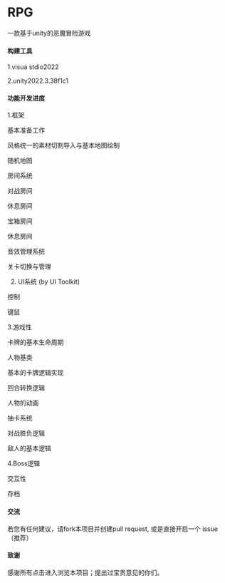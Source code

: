 # RPG

一款基于unity的恶魔冒险游戏

#### 构建工具

 1.visua stdio2022

 2.unity2022.3.38f1c1

 #### 功能开发进度
 
 1.框架
 
  基本准备工作
  
  风格统一的素材切割导入与基本地图绘制
  
  随机地图
  
  房间系统
  
  对战房间
  
  休息房间
  
  宝箱房间

  休息房间
  
  音效管理系统
  
 关卡切换与管理
 
2. UI系统 (by UI Toolkit)
 
 控制
 
 键鼠
 
 3.游戏性
 
 卡牌的基本生命周期
 
 人物基类
 
 基本的卡牌逻辑实现
 
 回合转换逻辑
 
 人物的动画
 
 抽卡系统
 
 对战胜负逻辑
 
 敌人的基本逻辑
 
 4.Boss逻辑
 
 交互性

 存档
 
#### 交流

若您有任何建议，请fork本项目并创建pull request, 或是直接开启一个 issue （推荐）

#### 致谢
感谢所有点击进入浏览本项目；提出过宝贵意见的你们。
